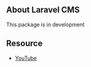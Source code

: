 ## About Laravel CMS

This package is in development

## Resource

* [YouTube](https://www.youtube.com/watch?v=2IKoKo2XMc0)
